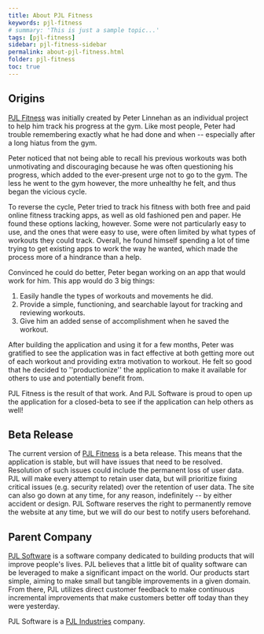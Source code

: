 ```yaml
---
title: About PJL Fitness
keywords: pjl-fitness
# summary: 'This is just a sample topic...'
tags: [pjl-fitness]
sidebar: pjl-fitness-sidebar
permalink: about-pjl-fitness.html
folder: pjl-fitness
toc: true
---
```


## Origins

[PJL Fitness](https://fitness.pjlindustries.com) was initially created by Peter Linnehan as an individual project to help him track his progress at the gym. Like most people, Peter had trouble remembering exactly what he had done and when -- especially after a long hiatus from the gym.

Peter noticed that not being able to recall his previous workouts was both unmotivating and discouraging because he was often questioning his progress, which added to the ever-present urge not to go to the gym. The less he went to the gym however, the more unhealthy he felt, and thus began the vicious cycle.

To reverse the cycle, Peter tried to track his fitness with both free and paid online fitness tracking apps, as well as old fashioned pen and paper. He found these options lacking, however. Some were not particularly easy to use, and the ones that were easy to use, were often limited by what types of workouts they could track. Overall, he found himself spending a lot of time trying to get existing apps to work the way he wanted, which made the process more of a hindrance than a help.

Convinced he could do better, Peter began working on an app that would work for him. This app would do 3 big things:

1. Easily handle the types of workouts and movements he did.
2. Provide a simple, functioning, and searchable layout for tracking and reviewing workouts.
3. Give him an added sense of accomplishment when he saved the workout.

After building the application and using it for a few months, Peter was gratified to see the application was in fact effective at both getting more out of each workout and providing extra motivation to workout. He felt so good that he decided to ''productionize'' the application to make it available for others to use and potentially benefit from.

PJL Fitness is the result of that work. And PJL Software is proud to open up the application for a closed-beta to see if the application can help others as well!

## Beta Release

The current version of [PJL Fitness](https://fitness.pjlindustries.com) is a beta release. This means that the application is stable, but will have issues that need to be resolved. Resolution of such issues could include the permanent loss of user data. PJL will make every attempt to retain user data, but will prioritize fixing critical issues (e.g. security related) over the retention of user data. The site can also go down at any time, for any reason, indefinitely -- by either accident or design. PJL Software reserves the right to permanently remove the website at any time, but we will do our best to notify users beforehand.

## Parent Company

[PJL Software](https://software.pjlindustries.com) is a software company dedicated to building products that will improve people's lives. PJL believes that a little bit of quality software can be leveraged to make a significant impact on the world. Our products start simple, aiming to make small but tangible improvements in a given domain. From there, PJL utilizes direct customer feedback to make continuous incremental improvements that make customers better off today than they were yesterday.

PJL Software is a [PJL Industries](https://pjlindustries.com) company.
